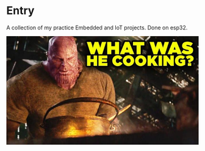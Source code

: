 # Entry

A collection of my practice Embedded and IoT projects. Done on esp32.

![alt text](assets\picture.jpeg)